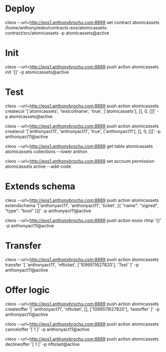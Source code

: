# Deploy

cleos --url=http://eos1.anthonybrochu.com:8889 set contract atomicassets /home/anthony/edev/contracts-eos/atomicassets-contract/src/atomicassets -p atomicassets@active

# Init

cleos --url=http://eos1.anthonybrochu.com:8889 push action atomicassets init '[]' -p atomicassets@active

# Test

cleos --url=http://eos1.anthonybrochu.com:8889 push action atomicassets createcol '['atomicassets', 'testcollname', 'true', ['atomicassets'], [], 0, []]' -p atomicassets@active

cleos --url=http://eos1.anthonybrochu.com:8889 push action atomicassets createcol '['anthonyact11', 'anthonyact11', 'true', ['anthonyact11'], [], 0, []]' -p anthonyact11@active


cleos --url=http://eos1.anthonybrochu.com:8889 get table atomicassets atomicassets collections --lower anthon


cleos --url=http://eos1.anthonybrochu.com:8889 set account permission atomicassets active --add-code

# Extends schema

cleos --url=http://eos1.anthonybrochu.com:8889 push action atomicassets extendschema '['anthonyact11', 'anthonyact11', 'ticket', [{ "name": "signed", "type": "bool" }]]' -p anthonyact11@active

cleos --url=http://eos1.anthonybrochu.com:8889 push action eosio rtmp '{}' -p anthonyact11@active

# Transfer

cleos --url=http://eos1.anthonybrochu.com:8889 push action atomicassets transfer '[ 'anthonyact11', 'nfticket', ['1099511627820'], 'Test' ]' -p anthonyact11@active

# Offer logic

cleos --url=http://eos1.anthonybrochu.com:8889 push action atomicassets createoffer '[ 'anthonyact11', 'nfticket', [], ['1099511627820'], 'testoffer' ]' -p anthonyact11@active

cleos --url=http://eos1.anthonybrochu.com:8889 push action atomicassets canceloffer '[ 1 ]' -p anthonyact11@active

cleos --url=http://eos1.anthonybrochu.com:8889 push action atomicassets declineoffer '[ 1 ]' -p nfticket@active
